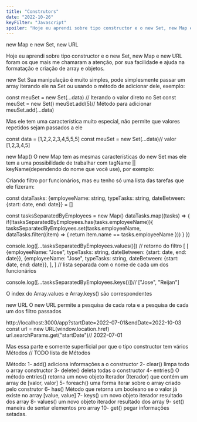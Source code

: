 ```yaml
---
title: "Construtors"
date: "2022-10-26"
keyFilter: "Javascript"
spoiler: "Hoje eu aprendi sobre tipo constructor e o new Set, new Map e new URL foram os que mais me chamaram a atenção"
---
```


new Map e new Set, new URL

Hoje eu aprendi sobre tipo constructor e o new Set, new Map e new URL foram os que mais me chamaram a atenção, por sua facilidade e ajuda na formatação e criação de array e objetos.

new Set
Sua manipulação é muito simples, pode simplesmente passar um array iterando ele na Set ou usando o método de adicionar dele, exemplo:

const meuSet = new Set(...data) // Iterando o valor direto no Set
const meuSet = new Set()
meuSet.add(5)// Método para adicionar
meuSet.add(...data)

Mas ele tem uma característica muito especial, não permite que valores repetidos sejam passados a ele

const data = [1,2,2,2,3,4,5,5,5]
const meuSet = new Set(...data)// valor [1,2,3,4,5]

new Map()
O new Map tem as mesmas características do new Set mas ele tem a uma possibilidade de trabalhar com tagName || keyName(dependendo do nome que você use), por exemplo:

Criando filtro por funcionários, mas eu tenho só uma lista das tarefas que ele fizeram:

const dataTasks: {employeeName: string, typeTasks: string, dateBetween: {start: date, end: date}} = []

const tasksSeparatedByEmployees = new Map()
dataTasks.map((tasks) => {
if(!tasksSeparatedByEmployees.has(tasks.employeeName)){
tasksSeparatedByEmployees.set(tasks.employeeName, dataTasks.filter((item) => {
return item.name == tasks.employeeName
}))
}
})

console.log([...tasksSeparatedByEmployees.values()])
// retorno do filtro
[
[
{employeeName: "Jose", typeTasks: string, dateBetween: {start: date, end: date}},
{employeeName: "Jose", typeTasks: string, dateBetween: {start: date, end: date}},
],
]
// lista separada com o nome de cada um dos funcionários

console.log([...tasksSeparatedByEmployees.keys()])// ["Jose", "Reijan"]

O index do Array.values e Array.keys() são correspondentes

new URL
O new URL permite a pesquisa de cada rota e a pesquisa de cada um dos filtro passados

http://localhost:3000/app?startDate=2022-07-01&endDate=2022-10-03
const url = new URL(window.location.href)
url.searchParams.get("startDate")// 2022-07-01

Mas essa parte e somente superficial por que o tipo constructor tem vários Métodos
// TODO lista de Métodos

Método:
1- add() adiciona informações a o constructor
2- clear() limpa todo o array constructor
3- delete() deleta todas o constructor
4- entries() O método entries() retorna um novo objeto Iterador (Iterador) que contém um array de [valor, valor]
5- foreach() uma forma iterar sobre o array criado pelo construtor
6- has() Método que retorna um booleano se o valor já existe no array [value, value]
7- keys() um novo objeto iterador resultado dos array
8- values() um novo objeto iterador resultado dos array
9- set() maneira de sentar elementos pro array
10- get() pegar informações setadas.
